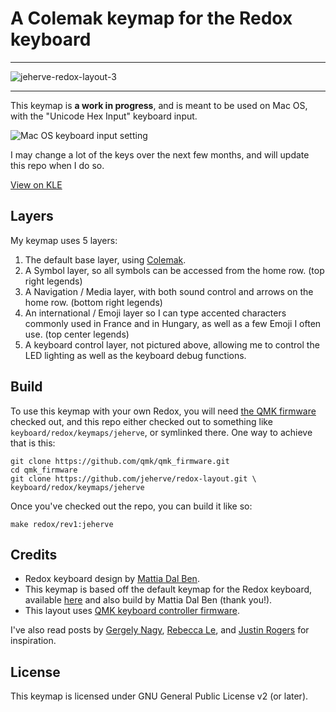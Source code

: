# A Colemak keymap for the Redox keyboard

----
![jeherve-redox-layout-3](https://user-images.githubusercontent.com/426388/44148407-90d06aac-a098-11e8-9c79-5ae478d2f45e.jpg)

----

This keymap is **a work in progress**, and is meant to be used on Mac OS, with the "Unicode Hex Input" keyboard input.

![Mac OS keyboard input setting](https://user-images.githubusercontent.com/426388/43962498-1ee9e3fc-9cb8-11e8-88e3-dbb068ec5c67.png)

I may change a lot of the keys over the next few months, and will update this repo when I do so.

[View on KLE](http://www.keyboard-layout-editor.com/#/gists/3d5368842d87a8462c8f95d4382c4a19)

## Layers

My keymap uses 5 layers:

1. The default base layer, using [Colemak](https://colemak.com/).
2. A Symbol layer, so all symbols can be accessed from the home row. (top right legends)
3. A Navigation / Media layer, with both sound control and arrows on the home row. (bottom right legends)
4. An international / Emoji layer so I can type accented characters commonly used in France and in Hungary, as well as a few Emoji I often use. (top center legends)
5. A keyboard control layer, not pictured above, allowing me to control the LED lighting as well as the keyboard debug functions.

## Build

To use this keymap with your own Redox, you will need [the QMK firmware](https://github.com/qmk/qmk_firmware) checked out, and this repo either checked out to something like `keyboard/redox/keymaps/jeherve`, or symlinked there. One way to achieve that is this:

```
git clone https://github.com/qmk/qmk_firmware.git
cd qmk_firmware
git clone https://github.com/jeherve/redox-layout.git \ keyboard/redox/keymaps/jeherve
```

Once you've checked out the repo, you can build it like so:
```
make redox/rev1:jeherve
```

## Credits

- Redox keyboard design by [Mattia Dal Ben](https://github.com/mattdibi/redox-keyboard).
- This keymap is based off the default keymap for the Redox keyboard, available [here](https://github.com/qmk/qmk_firmware/tree/master/keyboards/redox) and also build by Mattia Dal Ben (thank you!).
- This layout uses [QMK keyboard controller firmware](https://github.com/qmk/qmk_firmware/).

I've also read posts by [Gergely Nagy](https://asylum.madhouse-project.org/blog/2016/10/15/multi-purpose-keys/), [Rebecca Le](https://sevenseacat.net/posts/2018/unicode-in-qmk-on-osx/), and [Justin Rogers](https://implementsblog.com/2016/10/16/my-ergodox-ezs-custom-layout/#comments) for inspiration.

## License

This keymap is licensed under GNU General Public License v2 (or later).
